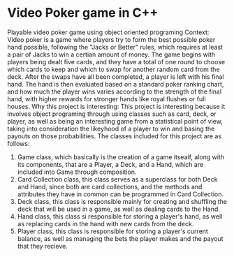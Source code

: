 # Video Poker game in C++
Playable video poker game using object oriented programing
Context: 
Video poker is a game where players try to form the best possible poker hand possible, following the "Jacks or Better" rules, which requires at least a pair of Jacks to win a certian amount of money. The game begins with players being dealt five cards, and they have a total of one round to choose which cards to keep and which to swap for another random card from the deck. After the swaps have all been completed, a player is left with his final hand. The hand is then evaluated based on a standard poker ranking chart, and how much the player wins varies according to the strength of the final hand, with higher rewards for stronger hands like royal flushes or full houses.
Why this project is interesting:
This project is interesting because it involves object programing through using classes such as card, deck, or player, as well as being an interesting game from a statistical point of view, taking into consideration the likeyhood of a player to win and basing the payouts on those probabilities.
The classes included for this project are as follows: 
1) Game class, which basically is the creation of a game itsealf, along with its components, that are a Player, a Deck, and a Hand, which are included into Game through composition.
2) Card Collection class, this class serves as a superclass for both Deck and Hand, since both are card collections, and the methods and attributes they have in common can be programmed in Card Collection.
3) Deck class, this class is responsible mainly for creating and shuffling the deck that will be used in a game, as well as dealing cards to the Hand.
4) Hand class, this class si responsible for storing a player's hand, as well as replacing cards in the hand with new cards from the deck.
5) Player class, this class is responsible for storing a player's current balance, as well as managing the bets the player makes and the payout that they recieve.
